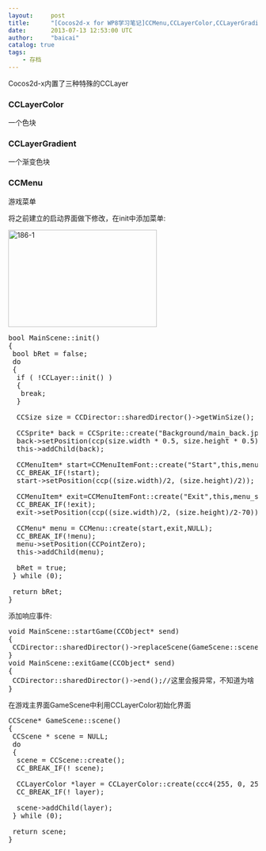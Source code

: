 ```yaml
---
layout:     post
title:      "[Cocos2d-x for WP8学习笔记]CCMenu,CCLayerColor,CCLayerGradient"
date:       2013-07-13 12:53:00 UTC
author:     "baicai"
catalog: true
tags:
    - 存档
---
```


<p>
	Cocos2d-x内置了三种特殊的CCLayer
</p>

<h3>
	CCLayerColor
</h3>

<p>
	一个色块
</p>

<h3>
	CCLayerGradient
</h3>

<p>
	一个渐变色块
</p>

<h3>
	CCMenu
</h3>

<p>
	游戏菜单
</p>

<p>
	将之前建立的启动界面做下修改，在init中添加菜单:
</p>

<p>
	<a href="http://www.liubaicai.net/wp-content/uploads/2013/07/186-1.jpg"><img alt="186-1" class="alignnone size-medium wp-image-188" height="196" src="http://www.liubaicai.net/wp-content/uploads/2013/07/186-1-300x196.jpg" width="300" /></a>
</p>

<pre class="brush:cpp;">
bool MainScene::init()
{
&nbsp;bool bRet = false;
&nbsp;do 
&nbsp;{
&nbsp;&nbsp;if ( !CCLayer::init() )
&nbsp;&nbsp;{
&nbsp;&nbsp;&nbsp;break;
&nbsp;&nbsp;}

&nbsp;&nbsp;CCSize size = CCDirector::sharedDirector()-&gt;getWinSize();
&nbsp;&nbsp;
&nbsp;&nbsp;CCSprite* back = CCSprite::create("Background/main_back.jpg");
&nbsp;&nbsp;back-&gt;setPosition(ccp(size.width * 0.5, size.height * 0.5));
&nbsp;&nbsp;this-&gt;addChild(back);

&nbsp;&nbsp;CCMenuItem* start=CCMenuItemFont::create("Start",this,menu_selector(MainScene::startGame));
&nbsp;&nbsp;CC_BREAK_IF(!start);
&nbsp;&nbsp;start-&gt;setPosition(ccp((size.width)/2, (size.height)/2));
&nbsp;&nbsp;
&nbsp;&nbsp;CCMenuItem* exit=CCMenuItemFont::create("Exit",this,menu_selector(MainScene::exitGame));
&nbsp;&nbsp;CC_BREAK_IF(!exit);
&nbsp;&nbsp;exit-&gt;setPosition(ccp((size.width)/2, (size.height)/2-70));

&nbsp;&nbsp;CCMenu* menu = CCMenu::create(start,exit,NULL);
&nbsp;&nbsp;CC_BREAK_IF(!menu);
&nbsp;&nbsp;menu-&gt;setPosition(CCPointZero);
&nbsp;&nbsp;this-&gt;addChild(menu);

&nbsp;&nbsp;bRet = true;
&nbsp;} while (0);

&nbsp;return bRet;
}</pre>

<p>
	添加响应事件:
</p>

<pre class="brush:cpp;">
void MainScene::startGame(CCObject* send)
{
&nbsp;CCDirector::sharedDirector()-&gt;replaceScene(GameScene::scene());
}
void MainScene::exitGame(CCObject* send)
{
&nbsp;CCDirector::sharedDirector()-&gt;end();//这里会报异常，不知道为啥
}</pre>

<p>
	在游戏主界面GameScene中利用CCLayerColor初始化界面
</p>

<pre class="brush:cpp;">
CCScene* GameScene::scene()
{
&nbsp;CCScene * scene = NULL;
&nbsp;do 
&nbsp;{
&nbsp;&nbsp;scene = CCScene::create();
&nbsp;&nbsp;CC_BREAK_IF(! scene);

&nbsp;&nbsp;CCLayerColor *layer = CCLayerColor::create(ccc4(255, 0, 255, 244));
&nbsp;&nbsp;CC_BREAK_IF(! layer);

&nbsp;&nbsp;scene-&gt;addChild(layer);
&nbsp;} while (0);

&nbsp;return scene;
}</pre>